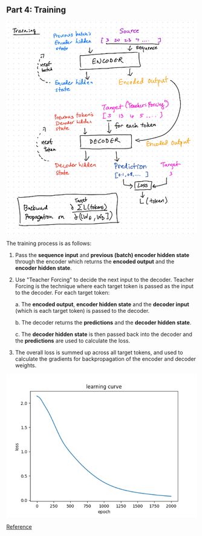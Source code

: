## Part 4: Training

![training](training.png)

The training process is as follows:

1. Pass the **sequence input** and **previous (batch) encoder hidden state** through the encoder which returns the **encoded output** and the **encoder hidden state**.
2. Use "Teacher Forcing" to decide the next input to the decoder. Teacher Forcing is the technique where each target token is passed as the input to the decoder. For each target token:

    a. The **encoded output**, **encoder hidden state** and the **decoder input** (which is each target token) is passed to the decoder.
    
    b. The decoder returns the **predictions** and the **decoder hidden state**.
    
    c. The **decoder hidden state** is then passed back into the decoder and the **predictions** are used to calculate the loss.
    
4. The overall loss is summed up across all target tokens, and used to calculate the gradients for backpropagation of the encoder and decoder weights.

![learning_curve](learning_curve.png)


[Reference](https://www.tensorflow.org/tutorials/text/nmt_with_attention)